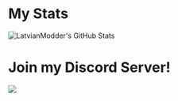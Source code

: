 # My Stats

![LatvianModder's GitHub Stats](https://github-readme-stats.vercel.app/api?username=LatvianModder&theme=vue-dark&show_icons=true&count_private=true)

# Join my Discord Server!

[![](https://discordapp.com/api/guilds/303440391124942858/widget.png?style=banner2)](https://discord.gg/latviandev)
